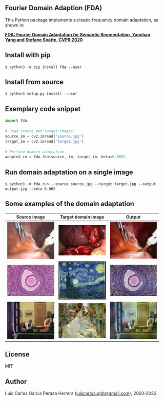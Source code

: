 Fourier Domain Adaption (FDA)
-----------------------------

This Python package implements a classic frequency domain adaptation, as shown in: 

 [**FDA: Fourier Domain Adaptation for Semantic Segmentation, Yanchao Yang and Stefano Soatto, CVPR 2020**](https://arxiv.org/abs/2004.05498)


Install with pip
----------------

```
$ python3 -m pip install fda --user
```


Install from source
-------------------

```
$ python3 setup.py install --user
```


Exemplary code snippet
----------------------

```python
import fda

# Read source and target images
source_im = cv2.imread('source.jpg')
target_im = cv2.imread('target.jpg')

# Perform domain adaptation
adapted_im = fda.fda(source,_im, target_im, beta=0.005)
```


Run domain adaptation on a single image
---------------------------------------

```
$ python3 -m fda.run --source source.jpg --target target.jpg --output output.jpg --beta 0.005
```


Some examples of the domain adaptation
--------------------------------------

| Source image   | Target domain image   | Output                                              |
| :------------: | :-------------------: | :-------------------------------------------------: |
| <img src="https://github.com/luiscarlosgph/fourier-domain-adaptation/blob/main/images/source1.jpg?raw=true" width=320> | <img src="https://github.com/luiscarlosgph/fourier-domain-adaptation/blob/main/images/target1.jpg?raw=true" width=320>           | <img src="https://github.com/luiscarlosgph/fourier-domain-adaptation/blob/main/images/output1.jpg?raw=true" width=320>
| <img src="https://github.com/luiscarlosgph/fourier-domain-adaptation/blob/main/images/source2.jpg?raw=true" width=320> | <img src="https://github.com/luiscarlosgph/fourier-domain-adaptation/blob/main/images/target2.jpg?raw=true" width=320>           | <img src="https://github.com/luiscarlosgph/fourier-domain-adaptation/blob/main/images/output2.jpg?raw=true" width=320>
| <img src="https://github.com/luiscarlosgph/fourier-domain-adaptation/blob/main/images/source3.jpg?raw=true" width=320> | <img src="https://github.com/luiscarlosgph/fourier-domain-adaptation/blob/main/images/target3.jpg?raw=true" width=320>           | <img src="https://github.com/luiscarlosgph/fourier-domain-adaptation/blob/main/images/output3.jpg?raw=true" width=320>

License
-------

MIT


Author
------

Luis Carlos Garcia Peraza Herrera (luiscarlos.gph@gmail.com), 2020-2022.


